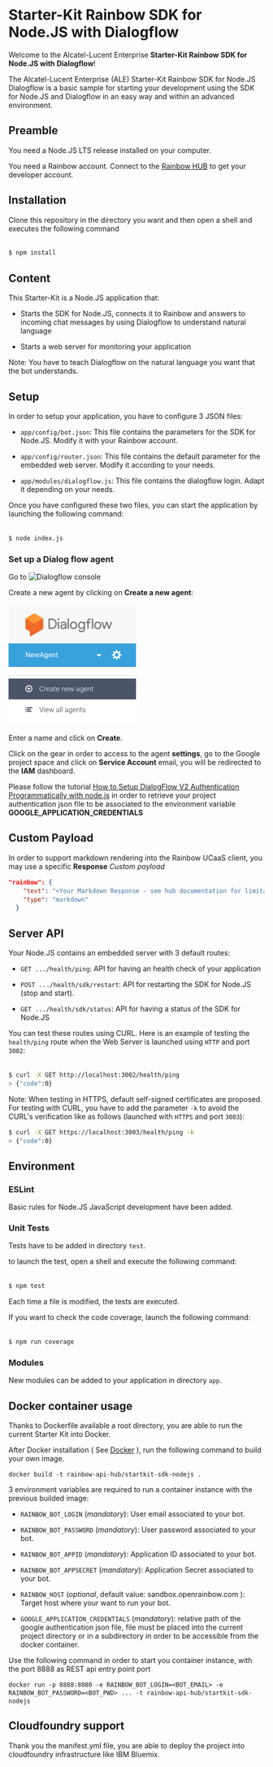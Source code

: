 # Starter-Kit Rainbow SDK for Node.JS with Dialogflow

Welcome to the Alcatel-Lucent Enterprise **Starter-Kit Rainbow SDK for Node.JS with Dialogflow**!

The Alcatel-Lucent Enterprise (ALE) Starter-Kit Rainbow SDK for Node.JS Dialogflow is a basic sample for starting your development using the SDK for Node.JS and Dialogflow in an easy way and within an advanced environment.


## Preamble

You need a Node.JS LTS release installed on your computer.

You need a Rainbow account. Connect to the [Rainbow HUB](https://hub.openrainbow.com) to get your developer account.


## Installation

Clone this repository in the directory you want and then open a shell and executes the following command

```bash

$ npm install

```

## Content

This Starter-Kit is a Node.JS application that:

- Starts the SDK for Node.JS, connects it to Rainbow and answers to incoming chat messages by using Dialogflow to understand natural language

- Starts a web server for monitoring your application

Note: You have to teach Dialogflow on the natural language you want that the bot understands. 


## Setup

In order to setup your application, you have to configure 3 JSON files:

- `app/config/bot.json`: This file contains the parameters for the SDK for Node.JS. Modify it with your Rainbow account.

- `app/config/router.json`: This file contains the default parameter for the embedded web server. Modify it according to your needs.

- `app/modules/dialogflow.js`: This file contains the dialogflow login. Adapt it depending on your needs.

Once you have configured these two files, you can start the application by launching the following command:

```bash

$ node index.js

```

### Set up a Dialog flow agent

Go to ![Dialogflow console](https://console.dialogflow.com)

Create a new agent by clicking on **Create a new agent**:

![Dialogflow - Create new agent](data/images/dialogflow_create_new_agent.png)

Enter a name and click on **Create**.

Click on the gear in order to access to the agent **settings**, go to the Google project space and click on **Service Account** email, you will be redirected to the **IAM** dashboard.

Please follow the tutorial [How to Setup DialogFlow V2 Authentication Programmatically with node.js](https://medium.com/@tzahi/how-to-setup-dialogflow-v2-authentication-programmatically-with-node-js-b37fa4815d89) in order to retrieve your project authentication json file to be associated to the environment variable **GOOGLE_APPLICATION_CREDENTIALS**

## Custom Payload

In order to support markdown rendering into the Rainbow UCaaS client, you may use a specific **Response** *Custom payload*

```json
"rainbow": {
  	"text": "<Your Markdown Response - see hub documentation for limitations>",
  	"type": "markdown"
  }
```

## Server API

Your Node.JS contains an embedded server with 3 default routes:

- `GET .../health/ping`: API for having an health check of your application

- `POST .../health/sdk/restart`: API for restarting the SDK for Node.JS (stop and start).

- `GET .../health/sdk/status`: API for having a status of the SDK for Node.JS

You can test these routes using CURL. Here is an example of testing the `health/ping` route when the Web Server is launched using `HTTP` and port `3002`:

```bash

$ curl -X GET http://localhost:3002/health/ping
> {"code":0}

```

Note: When testing in HTTPS, default self-signed certificates are proposed. For testing with CURL, you have to add the parameter `-k` to avoid the CURL's verification like as follows (launched with `HTTPS` and port `3003`):

```bash
$ curl -X GET https://localhost:3003/health/ping -k
> {"code":0}

```


## Environment

### ESLint

Basic rules for Node.JS JavaScript development have been added.

### Unit Tests

Tests have to be added in directory `test`.

to launch the test, open a shell and execute the following command:

```bash

$ npm test

```

Each time a file is modified, the tests are executed.

If you want to check the code coverage, launch the following command:

```bash

$ npm run coverage

```

### Modules

New modules can be added to your application in directory `app`.

## Docker container usage

Thanks to Dockerfile available a root directory, you are able to run the current Starter Kit into Docker.

After Docker installation ( See [Docker](https://www.docker.com/community-edition) ), run the following command to build your own image.

```
docker build -t rainbow-api-hub/startkit-sdk-nodejs .
```

3 environment variables are required to run a container instance with the previous builded image:

- `RAINBOW_BOT_LOGIN` (_mandatory_): User email associated to your bot.

- `RAINBOW_BOT_PASSWORD` (_mandatory_): User password associated to your bot.

- `RAINBOW_BOT_APPID` (_mandatory_): Application ID associated to your bot.

- `RAINBOW_BOT_APPSECRET` (_mandatory_): Application Secret associated to your bot.

- `RAINBOW_HOST` (_optional_, default value: sandbox.openrainbow.com ): Target host where your want to  run your bot.

- `GOOGLE_APPLICATION_CREDENTIALS` (_mandatory_): relative path of the google authentication json file, file must be placed into the current project  directory or in a subdirectory in order to be accessible from the docker container. 


Use the following command in order to start you container instance, with the port 8888 as REST api entry point port

```
docker run -p 8888:8080 -e RAINBOW_BOT_LOGIN=<BOT_EMAIL> -e RAINBOW_BOT_PASSWORD=<BOT_PWD> ... -t rainbow-api-hub/startkit-sdk-nodejs
```

## Cloudfoundry support

Thank you the manifest.yml file, you are able to deploy the project into cloudfoundry infrastructure like IBM Bluemix.